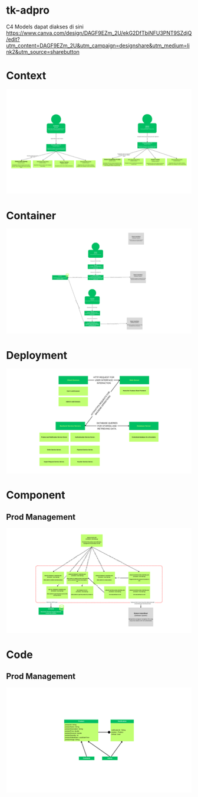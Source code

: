 # tk-adpro
C4 Models dapat diakses di sini
https://www.canva.com/design/DAGF9EZm_2U/ekG2DfTbiNFU3PNT9SZdjQ/edit?utm_content=DAGF9EZm_2U&utm_campaign=designshare&utm_medium=link2&utm_source=sharebutton

# Context
![](image/context-base.png)

# Container
![](image/container-base.png)

# Deployment
![](image/deployment-base.png)

# Component
## Prod Management
![](image/component-prodmanagement.png)

# Code
## Prod Management
![](image/code-prodmanagement.png)
